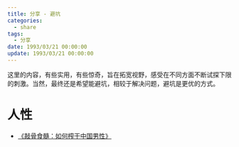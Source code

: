 ```yaml
---
title: 分享 - 避坑
categories: 
  - share
tags:
  - 分享
date: 1993/03/21 00:00:00
update: 1993/03/21 00:00:00
---
```


这里的内容，有些实用，有些惊奇，旨在拓宽视野，感受在不同方面不断试探下限的刺激。当然，最终还是希望能避坑，相较于解决问题，避坑是更优的方式。

# 人性

- [《敲骨食髓：如何榨干中国男性》](https://www.bilibili.com/video/BV1Vm4y1g76W/?spm_id_from=444.41.list.card_archive.click&vd_source=dde715d24e4fe38dc525c996ab020c1a)